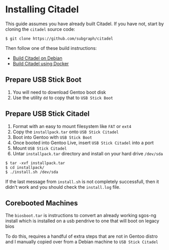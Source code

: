 # Installing Citadel

This guide assumes you have already built Citadel. If you have not, start by 
cloning the `citadel` source code:

```shell
$ git clone https://github.com/subgraph/citadel
```

Then follow one of these build instructions:

- [Build Citadel on Debian](citadel-build-on-debian.md)
- [Build Citadel using Docker](citadel-build-using-docker.md)

## Prepare USB Stick Boot

1. You will need to download Gentoo boot disk 
2. Use the utility `dd` to copy that to `USB Stick Boot`

## Prepare USB Stick Citadel

1. Format with an easy to mount filesystem like `FAT` or `ext4`
2. Copy the `installpack.tar` onto `USB Stick Citadel`
3. Boot into Gentoo with `USB Stick Boot`
4. Once booted into Gentoo Live, insert `USB Stick Citadel` into a port
5. Mount `USB Stick Citadel`
6. Untar `installpack.tar` directory and install on your hard drive `/dev/sda`

```shell
$ tar -xvf installpack.tar
$ cd installpack/
$ ./install.sh /dev/sda
```

If the last message from `install.sh` is not completely successfull, then it 
didn't work and you should check the `install.log` file.

## Corebooted Machines

The `biosboot.tar` is instructions to convert an already working sgos-ng install
which is installed on a usb pendrive to one that will boot on legacy bios

To do this, requires a handful of extra steps that are not in Gentoo distro and
I manually copied over from a Debian machine to `USB Stick Citadel`
